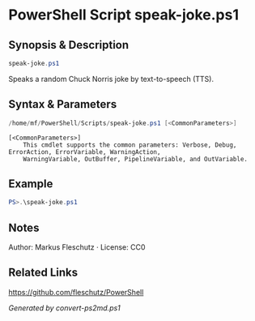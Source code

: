 # PowerShell Script speak-joke.ps1

## Synopsis & Description
```powershell
speak-joke.ps1
```

Speaks a random Chuck Norris joke by text-to-speech (TTS).

## Syntax & Parameters
```powershell
/home/mf/PowerShell/Scripts/speak-joke.ps1 [<CommonParameters>]
```

```
[<CommonParameters>]
    This cmdlet supports the common parameters: Verbose, Debug, ErrorAction, ErrorVariable, WarningAction, 
    WarningVariable, OutBuffer, PipelineVariable, and OutVariable.
```

## Example
```powershell
PS>.\speak-joke.ps1
```


## Notes
Author: Markus Fleschutz · License: CC0

## Related Links
https://github.com/fleschutz/PowerShell

*Generated by convert-ps2md.ps1*
